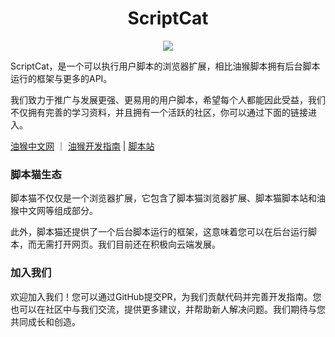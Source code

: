 <h1 align="center">ScriptCat</h1>

<p align="center">
<img src="https://github.com/scriptscat/scriptcat/blob/main/build/assets/logo.png?raw=true"/>
</p>

ScriptCat，是一个可以执行用户脚本的浏览器扩展，相比油猴脚本拥有后台脚本运行的框架与更多的API。

我们致力于推广与发展更强、更易用的用户脚本，希望每个人都能因此受益，我们不仅拥有完善的学习资料，并且拥有一个活跃的社区，你可以通过下面的链接进入。

[油猴中文网](https://bbs.tampermonkey.net.cn/) ｜ [油猴开发指南](https://learn.scriptcat.org/) | [脚本站](https://scriptcat.org/)

### 脚本猫生态

脚本猫不仅仅是一个浏览器扩展，它包含了脚本猫浏览器扩展、脚本猫脚本站和油猴中文网等组成部分。

此外，脚本猫还提供了一个后台脚本运行的框架，这意味着您可以在后台运行脚本，而无需打开网页。我们目前还在积极向云端发展。

### 加入我们

欢迎加入我们！您可以通过GitHub提交PR，为我们贡献代码并完善开发指南。您也可以在社区中与我们交流，提供更多建议，并帮助新人解决问题。我们期待与您共同成长和创造。
